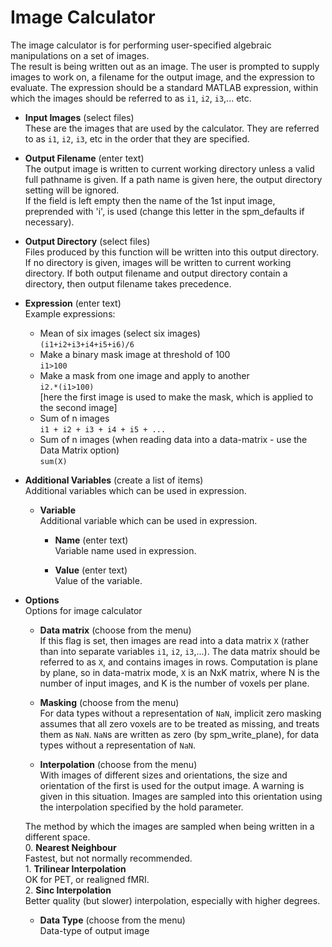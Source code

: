 # Image Calculator  
The image calculator is for performing user-specified algebraic manipulations on a set of images.   
The result is being written out as an image. The user is prompted to supply images to work on, a filename for the output image, and the expression to evaluate. The expression should be a standard MATLAB expression, within which the images should be referred to as ``i1``, ``i2``, ``i3``,... etc.   

* **Input Images** (select files)  
These are the images that are used by the calculator.  They are referred to as ``i1``, ``i2``, ``i3``, etc in the order that they are specified.   

* **Output Filename** (enter text)  
The output image is written to current working directory unless a valid full pathname is given. If a path name is given here, the output directory setting will be ignored.   
If the field is left empty then the name of the 1st input image, preprended with 'i', is used (change this letter in the spm_defaults if necessary).   

* **Output Directory** (select files)  
Files produced by this function will be written into this output directory. If no directory is given, images will be written to current working directory. If both output filename and output directory contain a directory, then output filename takes precedence.   

* **Expression** (enter text)  
Example expressions:   
    * Mean of six images (select six images)   
          ``(i1+i2+i3+i4+i5+i6)/6``   
    * Make a binary mask image at threshold of 100   
          ``i1>100``   
    * Make a mask from one image and apply to another   
          ``i2.*(i1>100)``   
      [here the first image is used to make the mask, which is applied to the second image]   
    * Sum of n images   
          ``i1 + i2 + i3 + i4 + i5 + ...``   
    * Sum of n images (when reading data into a data-matrix - use the Data Matrix option)   
          ``sum(X)``   

* **Additional Variables** (create a list of items)  
Additional variables which can be used in expression.   

    * **Variable**   
    Additional variable which can be used in expression.   

        * **Name** (enter text)  
        Variable name used in expression.   

        * **Value** (enter text)  
        Value of the variable.   

* **Options**   
Options for image calculator   

    * **Data matrix** (choose from the menu)  
    If this flag is set, then images are read into a data matrix ``X`` (rather than into separate variables ``i1``, ``i2``, ``i3``,...). The data matrix  should be referred to as ``X``, and contains images in rows. Computation is plane by plane, so in data-matrix mode, ``X`` is an NxK matrix, where N is the number of input images, and K is the number of voxels per plane.   

    * **Masking** (choose from the menu)  
    For data types without a representation of ``NaN``, implicit zero masking assumes that all zero voxels are to be treated as missing, and treats them as ``NaN``. ``NaN``s are written as zero (by spm_write_plane), for data types without a representation of ``NaN``.   

    * **Interpolation** (choose from the menu)  
    With images of different sizes and orientations, the size and orientation of the first is used for the output image. A warning is given in this situation. Images are sampled into this orientation using the interpolation specified by the hold parameter.   

    The method by which the images are sampled when being written in a different space.   
        0. **Nearest Neighbour**   
           Fastest, but not normally recommended.   
        1. **Trilinear Interpolation**   
           OK for PET, or realigned fMRI.   
        2. **Sinc Interpolation**   
           Better quality (but slower) interpolation, especially with higher degrees.   

    * **Data Type** (choose from the menu)  
    Data-type of output image   
